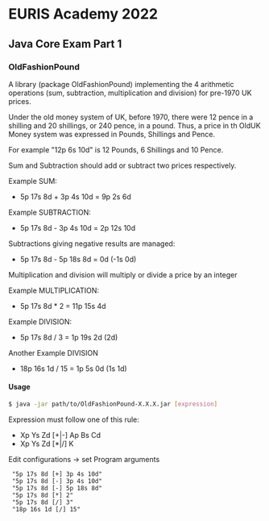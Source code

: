 # EURIS Academy 2022
## Java Core Exam Part 1

### OldFashionPound

A library (package OldFashionPound) implementing the 4 arithmetic operations (sum, subtraction, multiplication and division) for pre-1970 UK prices.

Under the old money system of UK, before 1970, there were 12 pence in a shilling and 20 shillings, or 240 pence, in a pound. Thus, a price in th OldUK Money system was expressed in Pounds, Shillings and Pence.

For example "12p 6s 10d" is 12 Pounds, 6 Shillings and 10 Pence.


Sum and Subtraction should add or subtract two prices respectively.

Example SUM:
* 5p 17s 8d + 3p 4s 10d = 9p 2s 6d

Example SUBTRACTION:
* 5p 17s 8d - 3p 4s 10d = 2p 12s 10d

Subtractions giving negative results are managed:
* 5p 17s 8d - 5p 18s 8d = 0d (-1s 0d)


Multiplication and division will multiply or divide a price by an integer

Example MULTIPLICATION:
* 5p 17s 8d * 2 = 11p 15s 4d

Example DIVISION:
* 5p 17s 8d / 3 = 1p 19s 2d (2d)

Another Example DIVISION
* 18p 16s 1d / 15 = 1p 5s 0d (1s 1d)

#### Usage

```bash
$ java -jar path/to/OldFashionPound-X.X.X.jar [expression]
```

Expression must follow one of this rule:
* Xp Ys Zd [+|-] Ap Bs Cd
* Xp Ys Zd [*|/] K 

Edit configurations -> set Program arguments
  ```
   "5p 17s 8d [+] 3p 4s 10d"
   "5p 17s 8d [-] 3p 4s 10d"
   "5p 17s 8d [-] 5p 18s 8d"
   "5p 17s 8d [*] 2"
   "5p 17s 8d [/] 3"
   "18p 16s 1d [/] 15"
```